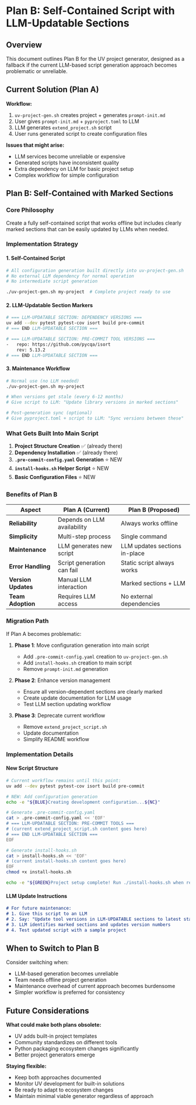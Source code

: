 # Plan B: Self-Contained Script with LLM-Updatable Sections

## Overview

This document outlines Plan B for the UV project generator, designed as a fallback if the current LLM-based script generation approach becomes problematic or unreliable.

## Current Solution (Plan A)

**Workflow:**
1. `uv-project-gen.sh` creates project + generates `prompt-init.md`
2. User gives `prompt-init.md` + `pyproject.toml` to LLM
3. LLM generates `extend_project.sh` script
4. User runs generated script to create configuration files

**Issues that might arise:**
- LLM services become unreliable or expensive
- Generated scripts have inconsistent quality
- Extra dependency on LLM for basic project setup
- Complex workflow for simple configuration

## Plan B: Self-Contained with Marked Sections

### **Core Philosophy**
Create a fully self-contained script that works offline but includes clearly marked sections that can be easily updated by LLMs when needed.

### **Implementation Strategy**

#### **1. Self-Contained Script**
```bash
# All configuration generation built directly into uv-project-gen.sh
# No external LLM dependency for normal operation
# No intermediate script generation

./uv-project-gen.sh my-project  # Complete project ready to use
```

#### **2. LLM-Updatable Section Markers**
```bash
# === LLM-UPDATABLE SECTION: DEPENDENCY VERSIONS ===
uv add --dev pytest pytest-cov isort build pre-commit
# === END LLM-UPDATABLE SECTION ===

# === LLM-UPDATABLE SECTION: PRE-COMMIT TOOL VERSIONS ===
-   repo: https://github.com/pycqa/isort
    rev: 5.13.2
# === END LLM-UPDATABLE SECTION ===
```

#### **3. Maintenance Workflow**
```bash
# Normal use (no LLM needed)
./uv-project-gen.sh my-project

# When versions get stale (every 6-12 months)
# Give script to LLM: "Update library versions in marked sections"

# Post-generation sync (optional)
# Give pyproject.toml + script to LLM: "Sync versions between these"
```

### **What Gets Built Into Main Script**

1. **Project Structure Creation** ✅ (already there)
2. **Dependency Installation** ✅ (already there) 
3. **`.pre-commit-config.yaml` Generation** ⭐ NEW
4. **`install-hooks.sh` Helper Script** ⭐ NEW
5. **Basic Configuration Files** ⭐ NEW

### **Benefits of Plan B**

| Aspect | Plan A (Current) | Plan B (Proposed) |
|--------|------------------|-------------------|
| **Reliability** | Depends on LLM availability | Always works offline |
| **Simplicity** | Multi-step process | Single command |
| **Maintenance** | LLM generates new script | LLM updates sections in-place |
| **Error Handling** | Script generation can fail | Static script always works |
| **Version Updates** | Manual LLM interaction | Marked sections + LLM |
| **Team Adoption** | Requires LLM access | No external dependencies |

### **Migration Path**

If Plan A becomes problematic:

1. **Phase 1**: Move configuration generation into main script
   - Add `.pre-commit-config.yaml` creation to `uv-project-gen.sh`
   - Add `install-hooks.sh` creation to main script
   - Remove `prompt-init.md` generation

2. **Phase 2**: Enhance version management
   - Ensure all version-dependent sections are clearly marked
   - Create update documentation for LLM usage
   - Test LLM section updating workflow

3. **Phase 3**: Deprecate current workflow
   - Remove `extend_project_script.sh`
   - Update documentation
   - Simplify README workflow

### **Implementation Details**

#### **New Script Structure**
```bash
# Current workflow remains until this point:
uv add --dev pytest pytest-cov isort build pre-commit

# NEW: Add configuration generation
echo -e "${BLUE}Creating development configuration...${NC}"

# Generate .pre-commit-config.yaml
cat > .pre-commit-config.yaml << 'EOF'
# === LLM-UPDATABLE SECTION: PRE-COMMIT TOOLS ===
# (current extend_project_script.sh content goes here)
# === END LLM-UPDATABLE SECTION ===
EOF

# Generate install-hooks.sh
cat > install-hooks.sh << 'EOF'
# (current install-hooks.sh content goes here)
EOF
chmod +x install-hooks.sh

echo -e "${GREEN}Project setup complete! Run ./install-hooks.sh when ready.${NC}"
```

#### **LLM Update Instructions**
```markdown
# For future maintenance:
# 1. Give this script to an LLM
# 2. Say: "Update tool versions in LLM-UPDATABLE sections to latest stable versions"
# 3. LLM identifies marked sections and updates version numbers
# 4. Test updated script with a sample project
```

## When to Switch to Plan B

Consider switching when:
- LLM-based generation becomes unreliable
- Team needs offline project generation
- Maintenance overhead of current approach becomes burdensome
- Simpler workflow is preferred for consistency

## Future Considerations

**What could make both plans obsolete:**
- UV adds built-in project templates
- Community standardizes on different tools
- Python packaging ecosystem changes significantly
- Better project generators emerge

**Staying flexible:**
- Keep both approaches documented
- Monitor UV development for built-in solutions
- Be ready to adapt to ecosystem changes
- Maintain minimal viable generator regardless of approach